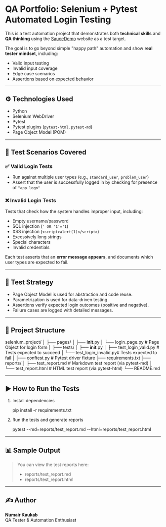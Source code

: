# QA Portfolio: Selenium + Pytest Automated Login Testing

This is a test automation project that demonstrates both **technical skills** and **QA thinking** using the [SauceDemo](https://www.saucedemo.com/) website as a test target.

The goal is to go beyond simple "happy path" automation and show **real tester mindset**, including:
- Valid input testing
- Invalid input coverage
- Edge case scenarios
- Assertions based on expected behavior

---

## ⚙️ Technologies Used

- Python
- Selenium WebDriver
- Pytest
- Pytest plugins (`pytest-html`, `pytest-md`)
- Page Object Model (POM)

---

## 🧪 Test Scenarios Covered

### ✅ Valid Login Tests
- Run against multiple user types (e.g., `standard_user`, `problem_user`)
- Assert that the user is successfully logged in by checking for presence of `"app_logo"`

### ❌ Invalid Login Tests
Tests that check how the system handles improper input, including:
- Empty username/password
- SQL injection (`' OR '1'='1`)
- XSS injection (`<script>alert(1)</script>`)
- Excessively long strings
- Special characters
- Invalid credentials

Each test asserts that an **error message appears**, and documents which user types are expected to fail.

---

## 🧠 Test Strategy

- Page Object Model is used for abstraction and code reuse.
- Parametrization is used for data-driven testing.
- Assertions verify expected login outcomes (positive and negative).
- Failure cases are logged with detailed messages.

---

## 📁 Project Structure

selenium_project/
│
├── pages/
│   ├── __init__.py
│   └── login_page.py        # Page Object for login form
│
├── tests/
│   ├── __init__.py
│   ├── test_login_valid.py  # Tests expected to succeed
│   └── test_login_invalid.py# Tests expected to fail
│
├── conftest.py              # Pytest driver fixture
├── requirements.txt
├── reports/
│   ├── test_report.md       # Markdown test report (via pytest-md)
│   └── test_report.html     # HTML test report (via pytest-html)
└── README.md

---

## ▶️ How to Run the Tests

1. Install dependencies

    pip install -r requirements.txt

2. Run the tests and generate reports

    pytest --md=reports/test_report.md --html=reports/test_report.html

---

## 📊 Sample Output

> You can view the test reports here:
> - reports/test_report.md
> - reports/test_report.html

---

## ✍️ Author

**Numair Kaukab**  
QA Tester & Automation Enthusiast  
